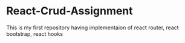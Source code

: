 # React-Crud-Assignment
This is my first repository having implementaion of react router, react bootstrap, react hooks
